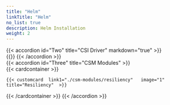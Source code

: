 ```yaml
---
title: "Helm"
linkTitle: "Helm"
no_list: true
description: Helm Installation
weight: 2
---
```

{{< accordion id="Two" title="CSI Driver" markdown="true" >}}  
{{<include  file="content/docs/getting-started/uninstallation/helm/driver/driver.md" >}}
{{< /accordion >}} 
<br>
{{< accordion id="Three" title="CSM Modules"  >}}   
{{< cardcontainer >}}

    {{< customcard  link1="./csm-modules/resiliency"   image="1" title="Resiliency"  >}}

{{< /cardcontainer >}}
{{< /accordion >}}

